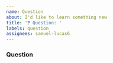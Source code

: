 ```yaml
---
name: Question
about: I'd like to learn something new
title: '❓ Question: '
labels: question
assignees: samuel-lucas6
---
```


<!-- If you want other people to be able to see the question/answer, then I recommend creating a new discussion instead of an issue (see Discussions tab). -->

### Question
<!-- What would you like to know? -->


